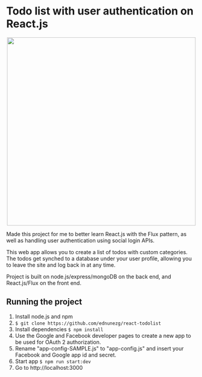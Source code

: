 # Todo list with user authentication on React.js
<p align="center"><img src="http://i65.tinypic.com/28wjrzc.jpg" width="500"/></p>

Made this project for me to better learn React.js with the Flux pattern, as well as handling user authentication using social login APIs.

This web app allows you to create a list of todos with custom categories. The todos get synched to a database under your user profile, allowing you to leave the site and log back in at any time.

Project is built on node.js/express/mongoDB on the back end, and React.js/Flux on the front end.

## Running the project

1. Install node.js and npm
2. ```$ git clone https://github.com/ednunezg/react-todolist```
3. Install dependencies ```$ npm install```
4. Use the Google and Facebook developer pages to create a new app to be used for OAuth 2 authorization.
6. Rename "app-config-SAMPLE.js" to "app-config.js" and insert your Facebook and Google app id and secret.
7. Start app ```$ npm run start:dev```
8. Go to http://localhost:3000
